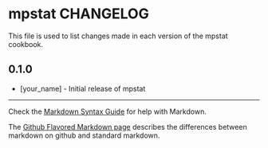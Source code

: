 mpstat CHANGELOG
================

This file is used to list changes made in each version of the mpstat cookbook.

0.1.0
-----
- [your_name] - Initial release of mpstat

- - -
Check the [Markdown Syntax Guide](http://daringfireball.net/projects/markdown/syntax) for help with Markdown.

The [Github Flavored Markdown page](http://github.github.com/github-flavored-markdown/) describes the differences between markdown on github and standard markdown.
